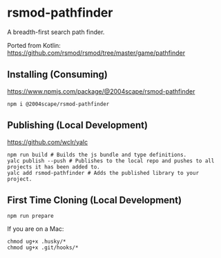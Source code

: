 # rsmod-pathfinder
A breadth-first search path finder.

Ported from Kotlin: https://github.com/rsmod/rsmod/tree/master/game/pathfinder

## Installing (Consuming)
https://www.npmjs.com/package/@2004scape/rsmod-pathfinder

```shell
npm i @2004scape/rsmod-pathfinder
```

## Publishing (Local Development)
https://github.com/wclr/yalc

```shell
npm run build # Builds the js bundle and type definitions.
yalc publish --push # Publishes to the local repo and pushes to all projects it has been added to.
yalc add rsmod-pathfinder # Adds the published library to your project. 
```

## First Time Cloning  (Local Development)
```shell
npm run prepare
```

If you are on a Mac:
```shell
chmod ug+x .husky/*
chmod ug+x .git/hooks/*
```
